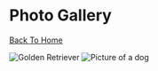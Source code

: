 # Photo Gallery

[Back To Home](/)

![Golden Retriever](http://www.wikihow.com/images/6/64/Stop-a-Dog-from-Jumping-Step-6-Version-2.jpg)
![Picture of a dog](https://images.wagwalkingweb.com/media/articles/dog/fluid-therapy/fluid-therapy.jpg)
